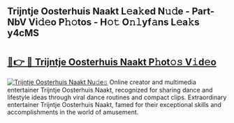 ## Trijntje Oosterhuis Naakt L𝚎a𝚔ed N𝚞𝚍e - Part-NbV Vi𝚍𝚎o P𝚑𝚘tos - H𝚘𝚝 O𝚗𝚕yf𝚊ns L𝚎a𝚔s y4cMS

# <h2><a href="http://kf71qk6.oniu.top/?m=Trijntje+Oosterhuis+Naakt">🔗👉 🔴 Trijntje Oosterhuis Naakt P𝚑ot𝚘𝚜 V𝚒d𝚎o</a></h2>

[![Trijntje Oosterhuis Naakt Nu𝚍e𝚜](https://i.imgur.com/0qMVB7G.gif)](http://kf71qk6.oniu.top/?m=Trijntje+Oosterhuis+Naakt)
Online creator and multimedia entertainer Trijntje Oosterhuis Naakt, recognized for sharing dance and lifestyle ideas through viral dance routines and compact clips. Extraordinary entertainer Trijntje Oosterhuis Naakt, famed for their exceptional skills and accomplishments in the world of amusement.  
